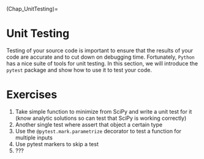 (Chap_UnitTesting)=


# Unit Testing

Testing of your source code is important to ensure that the results of your code are accurate and to cut down on debugging time.  Fortunately, `Python` has a nice suite of tools for unit testing.  In this section, we will introduce the `pytest` package and show how to use it to test your code.

# Exercises

1. Take simple function to minimize from SciPy and write a unit test for it (know analytic solutions so can test that SciPy is working correctly)
2. Another single test where assert that object a certain type
3. Use the `@pytest.mark.parametrize` decorator to test a function for multiple inputs
4. Use pytest markers to skip a test
5. ???